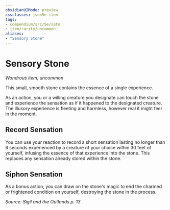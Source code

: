 ```yaml
---
obsidianUIMode: preview
cssclasses: json5e-item
tags:
- compendium/src/5e/sato
- item/rarity/uncommon
aliases: 
- "Sensory Stone"
---
```

# Sensory Stone
*Wondrous item, uncommon*  


This small, smooth stone contains the essence of a single experience.

As an action, you or a willing creature you designate can touch the stone and experience the sensation as if it happened to the designated creature. The illusory experience is fleeting and harmless, however real it might feel in the moment.

## Record Sensation

You can use your reaction to record a short sensation lasting no longer than 6 seconds experienced by a creature of your choice within 30 feet of yourself, infusing the essence of that experience into the stone. This replaces any sensation already stored within the stone.

## Siphon Sensation

As a bonus action, you can draw on the stone's magic to end the charmed or frightened condition on yourself, destroying the stone in the process.

*Source: Sigil and the Outlands p. 13*